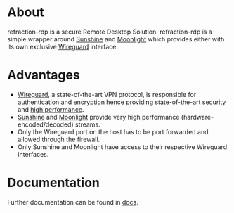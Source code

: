 # About

refraction-rdp is a secure Remote Desktop Solution. refraction-rdp is a simple wrapper around [Sunshine](https://github.com/LizardByte/Sunshine) and [Moonlight](https://github.com/moonlight-stream/moonlight-qt) which provides either with its own exclusive [Wireguard](https://www.wireguard.com/) interface.

# Advantages

- [Wireguard](https://www.wireguard.com/), a state-of-the-art VPN protocol, is responsible for authentication and encryption hence providing state-of-the-art security and [high performance](https://www.wireguard.com/performance/).
- [Sunshine](https://github.com/LizardByte/Sunshine) and [Moonlight](https://github.com/moonlight-stream/moonlight-qt) provide very high performance (hardware-encoded/decoded) streams.
- Only the Wireguard port on the host has to be port forwarded and allowed through the firewall.
- Only Sunshine and Moonlight have access to their respective Wireguard interfaces.

# Documentation

Further documentation can be found in [docs](docs).
